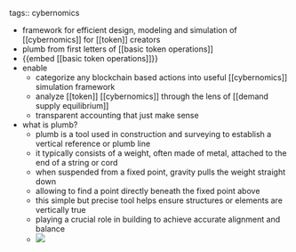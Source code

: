 tags:: cybernomics

- framework for efficient design, modeling and simulation of [[cybernomics]] for [[token]] creators
- plumb from first letters of [[basic token operations]]
- {{embed [[basic token operations]]}}
- enable
	- categorize any blockchain based actions into useful [[cybernomics]] simulation framework
	- analyze [[token]] [[cybernomics]] through the lens of [[demand supply equilibrium]]
	- transparent accounting that just make sense
- what is plumb?
	- plumb is a tool used in construction and surveying to establish a vertical reference or plumb line
	- it typically consists of a weight, often made of metal, attached to the end of a string or cord
	- when suspended from a fixed point, gravity pulls the weight straight down
	- allowing to find a point directly beneath the fixed point above
	- this simple but precise tool helps ensure structures or elements are vertically true
	- playing a crucial role in building to achieve accurate alignment and balance
	- ![](https://emerald-raw-leopon-384.mypinata.cloud/ipfs/QmQfWnr4HtcXoowksQi7Lheu4qqPHSj2r3tVSQGjjnqqCK)